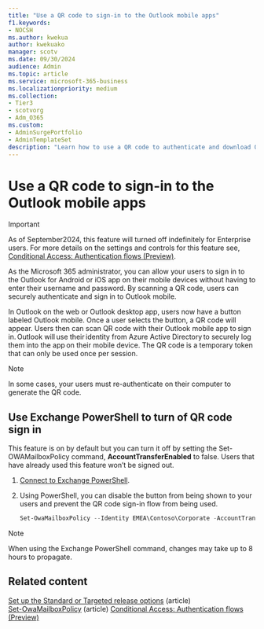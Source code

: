 ```yaml
---
title: "Use a QR code to sign-in to the Outlook mobile apps"
f1.keywords:
- NOCSH
ms.author: kwekua
author: kwekuako
manager: scotv
ms.date: 09/30/2024
audience: Admin
ms.topic: article
ms.service: microsoft-365-business
ms.localizationpriority: medium
ms.collection:
- Tier3
- scotvorg 
- Adm_O365
ms.custom:
- AdminSurgePortfolio
- AdminTemplateSet
description: "Learn how to use a QR code to authenticate and download Outlook mobile."
---
```


# Use a QR code to sign-in to the Outlook mobile apps

> [!IMPORTANT]
> As of September2024, this feature will turned off indefinitely for Enterprise users. For more details on the settings and controls for this feature see, [Conditional Access: Authentication flows (Preview)](/entra/identity/conditional-access/concept-authentication-flows).

As the Microsoft 365 administrator, you can allow your users to sign in to the Outlook for Android or iOS app on their mobile devices without having to enter their username and password. By scanning a QR code, users can securely authenticate and sign in to Outlook mobile.

In Outlook on the web or Outlook desktop app, users now have a button labeled Outlook mobile. Once a user selects the button, a QR code will appear. Users then can scan QR code with their Outlook mobile app to sign in. Outlook will use their identity from Azure Active Directory to securely log them into the app on their mobile device. The QR code is a temporary token that can only be used once per session.

> [!NOTE]
> In some cases, your users must re-authenticate on their computer to generate the QR code.

## Use Exchange PowerShell to turn of QR code sign in

This feature is on by default but you can turn it off by setting the Set-OWAMailboxPolicy command, **AccountTransferEnabled** to false. Users that have already used this feature won’t be signed out.

1. [Connect to Exchange PowerShell](/powershell/exchange/connect-to-exchange-online-powershell).

2. Using PowerShell, you can disable the button from being shown to your users and prevent the QR code sign-in flow from being used.

   ```powershell
   Set-OwaMailboxPolicy --Identity EMEA\Contoso\Corporate -AccountTransferEnabled $false
   ```

> [!NOTE]
> When using the Exchange PowerShell command, changes may take up to 8 hours to propagate.

## Related content

[Set up the Standard or Targeted release options](release-options-in-office-365.md) (article)\
[Set-OwaMailboxPolicy](/powershell/module/exchange/set-owamailboxpolicy) (article)
[Conditional Access: Authentication flows (Preview)](/entra/identity/conditional-access/concept-authentication-flows)
